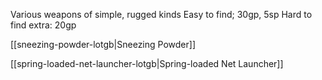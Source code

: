 Various weapons of simple, rugged kinds
Easy to find; 30gp, 5sp
Hard to find extra: 20gp

[[sneezing-powder-lotgb|Sneezing Powder]]

[[spring-loaded-net-launcher-lotgb|Spring-loaded Net Launcher]]

